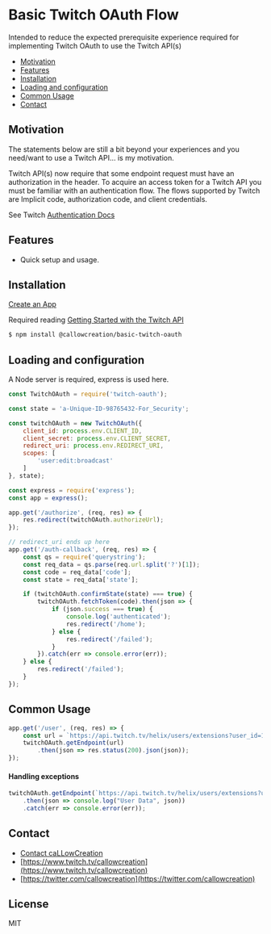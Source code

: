 Basic Twitch OAuth Flow
=======================

Intended to reduce the expected prerequisite experience required for implementing Twitch OAuth to use the Twitch API(s)

<!-- TOC -->

- [Motivation](#motivation)
- [Features](#features)
- [Installation](#installation)
- [Loading and configuration](#loading-and-configuration)
- [Common Usage](#common-usage)
- [Contact](#contact)

<!-- /TOC -->

## Motivation

The statements below are still a bit beyond your experiences and you need/want to use a Twitch API… is my motivation.

Twitch API(s) now require that some endpoint request must have an authorization in the header.  To acquire an access token for a Twitch API you must be familiar with an authentication flow.  The flows supported by Twitch are Implicit code, authorization code, and client credentials.


See Twitch [Authentication Docs](https://dev.twitch.tv/docs/authentication)

## Features

- Quick setup and usage.

## Installation
[Create an App](https://dev.twitch.tv/console/apps)

Required reading [Getting Started with the Twitch API](https://dev.twitch.tv/docs/api)

```sh
$ npm install @callowcreation/basic-twitch-oauth
```

## Loading and configuration
A Node server is required, express is used here.

```js
const TwitchOAuth = require('twitch-oauth');

const state = 'a-Unique-ID-98765432-For_Security';

const twitchOAuth = new TwitchOAuth({
    client_id: process.env.CLIENT_ID,
    client_secret: process.env.CLIENT_SECRET,
    redirect_uri: process.env.REDIRECT_URI,
    scopes: [
        'user:edit:broadcast'
    ]
}, state);

const express = require('express');
const app = express();

app.get('/authorize', (req, res) => {
    res.redirect(twitchOAuth.authorizeUrl);
});

// redirect_uri ends up here
app.get('/auth-callback', (req, res) => {
    const qs = require('querystring');
    const req_data = qs.parse(req.url.split('?')[1]);
    const code = req_data['code'];
    const state = req_data['state'];

    if (twitchOAuth.confirmState(state) === true) {
        twitchOAuth.fetchToken(code).then(json => {
            if (json.success === true) {
                console.log('authenticated');
                res.redirect('/home');
            } else {
                res.redirect('/failed');
            }
        }).catch(err => console.error(err));
    } else {
        res.redirect('/failed');
    }
});

```

## Common Usage

```js
app.get('/user', (req, res) => {
    const url = `https://api.twitch.tv/helix/users/extensions?user_id=101223367`;
    twitchOAuth.getEndpoint(url)
        .then(json => res.status(200).json(json));
});
```

#### Handling exceptions

```js
twitchOAuth.getEndpoint(`https://api.twitch.tv/helix/users/extensions?user_id=101223367`)
    .then(json => console.log("User Data", json))
    .catch(err => console.error(err));
```

## Contact
- [Contact caLLowCreation](http://callowcreation.com/home/contact-us/)
- [https://www.twitch.tv/callowcreation](https://www.twitch.tv/callowcreation)
- [https://twitter.com/callowcreation](https://twitter.com/callowcreation)

## License

MIT
